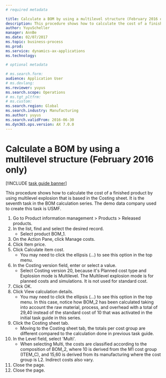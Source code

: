 ```yaml
--- 
# required metadata 
 
title: Calculate a BOM by using a multilevel structure (February 2016 only)
description: This procedure shows how to calculate the cost of a finished product by using multilevel explosion that is based in the Costing sheet. 
author: YuyuScheller
manager: AnnBe 
ms.date: 02/07/2017
ms.topic: business-process 
ms.prod:  
ms.service: dynamics-ax-applications 
ms.technology:  
 
# optional metadata 
 
# ms.search.form:   
audience: Application User 
# ms.devlang:  
ms.reviewer: yuyus
ms.search.scope: Operations 
# ms.tgt_pltfrm:  
# ms.custom:  
ms.search.region: Global
ms.search.industry: Manufacturing
ms.author: yuyus
ms.search.validFrom: 2016-06-30 
ms.dyn365.ops.version: AX 7.0.0 
---
```

# Calculate a BOM by using a multilevel structure (February 2016 only)

[!INCLUDE [task guide banner](../../includes/task-guide-banner.md)]

This procedure shows how to calculate the cost of a finished product by using multilevel explosion that is based in the Costing sheet. It is the seventh task in the BOM calculation series. The demo data company used to create this task is USMF.

1. Go to Product information management > Products > Released products.
2. In the list, find and select the desired record.
    * Select product BOM_1.  
3. On the Action Pane, click Manage costs.
4. Click Item price.
5. Click Calculate item cost.
    * You may need to click the ellipsis (...) to see this option in the top menu.  
6. In the Costing version field, enter or select a value.
    * Select Costing version 20, because it's Planned cost type and Explosion mode is Multilevel.   The Multilevel explosion mode is for planned costs and simulations. It is not used for standard cost.  
7. Click OK.
8. Click View calculation details.
    * You may need to click the ellipsis (...) to see this option in the top menu.  In this case, notice how BOM_2 has been calculated taking into account the raw material, process, and overhead with a total of 29,40 instead of the standard cost of 10 that was activated in the initial task guide in this series.  
9. Click the Costing sheet tab.
    * Moving to the Costing sheet tab, the totals per cost group are different compared to the calculation done in previous task guide.  
10. In the Level field, select 'Multi'.
    * When selecting Multi, the costs are classified according to the composition of BOM_2, where 10 is derived from the M1 cost group (ITEM_C), and 15,60 is derived from its manufacturing where the cost group is L2. Indirect costs also vary.  
11. Close the page.
12. Close the page.

